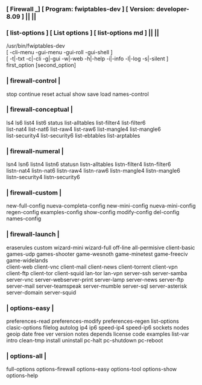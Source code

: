 ### [ Firewall _] [ Program: fwiptables-dev ] [ Version: developer-8.09 ] || ||
### [ list-options ] [ List options ] [ list-options md ] || ||
   /usr/bin/fwiptables-dev                                                                        
   [ -cli-menu -gui-menu -gui-roll -gui-shell ]                                        
   [ -t|-txt -c|-cli -g|-gui -w|-web -h|-help -i|-info -l|-log -s|-silent ]            
   first_option [second_option]                                                        
###       | firewall-control |                                                        
   stop continue reset actual show save load names-control                          
###       | firewall-conceptual |                                                     
   ls4 ls6 list4 list6 status list-alltables list-filter4 list-filter6              
   list-nat4 list-nat6 list-raw4 list-raw6 list-mangle4 list-mangle6                
   list-security4 list-security6 list-ebtables list-arptables                       
###       | firewall-numeral |                                                        
   lsn4 lsn6 listn4 listn6 statusn listn-alltables listn-filter4 listn-filter6      
   listn-nat4 listn-nat6 listn-raw4 listn-raw6 listn-mangle4 listn-mangle6          
   listn-security4 listn-security6                                                  
###        | firewall-custom |                                                        
   new-full-config nueva-completa-config new-mini-config nueva-mini-config          
   regen-config examples-config show-config modify-config del-config names-config   
###        | firewall-launch |                                                        
   eraserules custom wizard-mini wizard-full off-line all-permisive client-basic    
   games-udp games-shooter game-wesnoth game-minetest game-freeciv game-widelands   
   client-web client-vnc client-mail client-news client-torrent client-vpn          
   client-ftp  client-tor client-squid lan-tor lan-vpn server-ssh server-samba      
   server-vnc server-webserver-print server-lamp server-news server-ftp             
   server-mail server-teamspeak server-mumble server-sql server-asterisk            
   server-domain server-squid                                                       
###         | options-easy |                                                         
   preferences-read preferences-modify preferences-regen list-options               
   clasic-options filelog autolog ip4 ip6 speed-ip4 speed-ip6 sockets nodes         
   geoip date free ver version notes depends license code examples list-var         
   intro clean-tmp install uninstall pc-halt pc-shutdown pc-reboot                  
###         | options-all |                                                          
   full-options options-firewall options-easy options-tool options-show options-help
